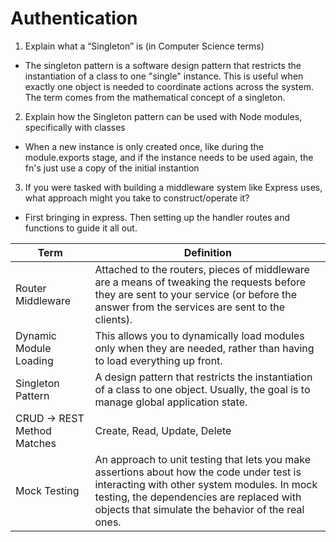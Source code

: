 # Authentication

1. Explain what a “Singleton” is (in Computer Science terms)

- The singleton pattern is a software design pattern that restricts the instantiation of a class to one "single" instance. This is useful when exactly one object is needed to coordinate actions across the system. The term comes from the mathematical concept of a singleton.


2. Explain how the Singleton pattern can be used with Node modules, specifically with classes

- When a new instance is only created once, like during the module.exports stage, and if the instance needs to be used again, the fn's just use a copy of the initial instantion

3. If you were tasked with building a middleware system like Express uses, what approach might you take to construct/operate it?

- First bringing in express. Then setting up the handler routes and functions to guide it all out. 


|Term| Definition|
|----|-----------|
|Router Middleware| Attached to the routers, pieces of middleware are a means of tweaking the requests before they are sent to your service (or before the answer from the services are sent to the clients).|
|Dynamic Module Loading| This allows you to dynamically load modules only when they are needed, rather than having to load everything up front.|
|Singleton Pattern| A design pattern that restricts the instantiation of a class to one object. Usually, the goal is to manage global application state.|
|CRUD -> REST Method Matches| Create, Read, Update, Delete|
|Mock Testing| An approach to unit testing that lets you make assertions about how the code under test is interacting with other system modules. In mock testing, the dependencies are replaced with objects that simulate the behavior of the real ones.|

